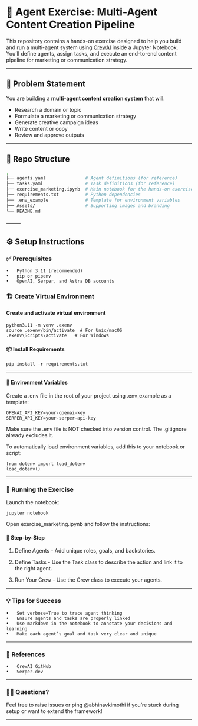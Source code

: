 # 🧠 Agent Exercise: Multi-Agent Content Creation Pipeline

This repository contains a hands-on exercise designed to help you build and run a multi-agent system using [CrewAI](https://github.com/joaomdmoura/crewai) inside a Jupyter Notebook. You’ll define agents, assign tasks, and execute an end-to-end content pipeline for marketing or communication strategy.

---

## 🧩 Problem Statement

You are building a **multi-agent content creation system** that will:

- Research a domain or topic
- Formulate a marketing or communication strategy
- Generate creative campaign ideas
- Write content or copy
- Review and approve outputs

---

## 📁 Repo Structure

```bash
.
├── agents.yaml               # Agent definitions (for reference)
├── tasks.yaml                # Task definitions (for reference)
├── exercise_marketing.ipynb  # Main notebook for the hands-on exercise
├── requirements.txt          # Python dependencies
├── .env_example              # Template for environment variables
├── Assets/                   # Supporting images and branding
└── README.md

```
⸻

## ⚙️ Setup Instructions

### ✅ Prerequisites
	•	Python 3.11 (recommended)
	•	pip or pipenv
	•	OpenAI, Serper, and Astra DB accounts

### 🏗️ Create Virtual Environment

#### Create and activate virtual environment
```
python3.11 -m venv .exenv
source .exenv/bin/activate  # For Unix/macOS
.exenv\Scripts\activate   # For Windows
```

#### 📦 Install Requirements

```
pip install -r requirements.txt
```

---

#### 🔐 Environment Variables

Create a .env file in the root of your project using .env_example as a template:

```
OPENAI_API_KEY=your-openai-key
SERPER_API_KEY=your-serper-api-key
```

Make sure the .env file is NOT checked into version control. The .gitignore already excludes it.

To automatically load environment variables, add this to your notebook or script:

```
from dotenv import load_dotenv
load_dotenv()
```

---

### 🚀 Running the Exercise

Launch the notebook:

```
jupyter notebook
```

Open exercise_marketing.ipynb and follow the instructions:

#### 🧪 Step-by-Step

1.	Define Agents - Add unique roles, goals, and backstories.

2.	Define Tasks - Use the Task class to describe the action and link it to the right agent.

3.	Run Your Crew - Use the Crew class to execute your agents.

---

### 💡 Tips for Success
	•	Set verbose=True to trace agent thinking
	•	Ensure agents and tasks are properly linked
	•	Use markdown in the notebook to annotate your decisions and learning
	•	Make each agent’s goal and task very clear and unique

--- 

### 🔗 References
	•	CrewAI GitHub
	•	Serper.dev

--- 
### 🙋‍♂️ Questions?

Feel free to raise issues or ping @abhinavkimothi if you’re stuck during setup or want to extend the framework!

---



